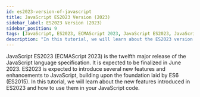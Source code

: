 ```yaml
---
id: es2023-version-of-javascript
title: JavaScript ES2023 Version (2023)
sidebar_label: ES2023 Version (2023)
sidebar_position: 9
tags: [JavaScript, ES2023, ECMAScript 2023, JavaScript ES2023, JavaScript ES2023, JavaScript ES2023 Version, JavaScript ES2023 Version]
description: "In this tutorial, we will learn about the ES2023 version of JavaScript, also known as ECMAScript 2023. We will discuss the new features introduced in ES2023 and how to use them in your JavaScript code."
---
```


JavaScript ES2023 (ECMAScript 2023) is the twelfth major release of the JavaScript language specification. It is expected to be finalized in June 2023. ES2023 is expected to introduce several new features and enhancements to JavaScript, building upon the foundation laid by ES6 (ES2015). In this tutorial, we will learn about the new features introduced in ES2023 and how to use them in your JavaScript code.